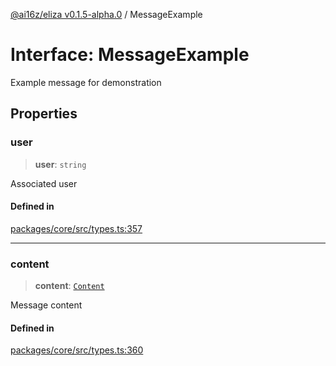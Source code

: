 [@ai16z/eliza v0.1.5-alpha.0](../index.md) / MessageExample

# Interface: MessageExample

Example message for demonstration

## Properties

### user

> **user**: `string`

Associated user

#### Defined in

[packages/core/src/types.ts:357](https://github.com/dbm87tech/eliza-tb/blob/main/packages/core/src/types.ts#L357)

***

### content

> **content**: [`Content`](Content.md)

Message content

#### Defined in

[packages/core/src/types.ts:360](https://github.com/dbm87tech/eliza-tb/blob/main/packages/core/src/types.ts#L360)
